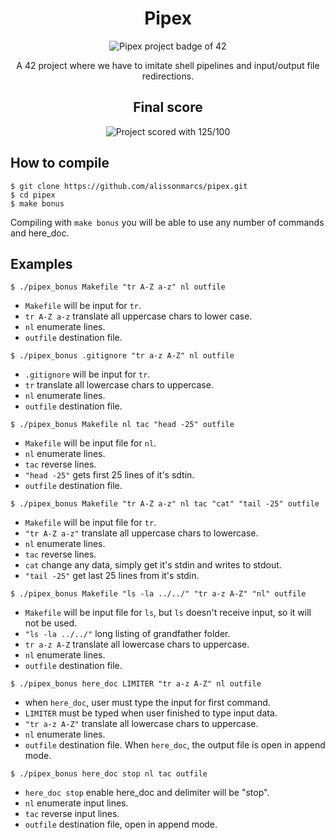 <div align="center">
	<h1>Pipex</h1>
	<img src="https://raw.githubusercontent.com/alissonmarcs/42-project-badges/main/badges/pipexm.png" alt="Pipex project badge of 42"/>
	<p align="center">A 42 project where we have to imitate shell pipelines and input/output file redirections.</p>
</div>

<div align="center">
	<h2>Final score</h2>
	<img src="https://i.imgur.com/dL7Srhr.png" alt="Project scored with 125/100">
</div>

## How to compile

```
$ git clone https://github.com/alissonmarcs/pipex.git
$ cd pipex
$ make bonus
```
Compiling with `make bonus` you will be able to use any number of commands and here_doc.

## Examples

```
$ ./pipex_bonus Makefile "tr A-Z a-z" nl outfile
```

- `Makefile` will be input for `tr`.
- `tr A-Z a-z` translate all uppercase chars to lower case.
- `nl` enumerate lines.
- `outfile` destination file.


```
$ ./pipex_bonus .gitignore "tr a-z A-Z" nl outfile
```

- `.gitignore` will be input for `tr`.
- `tr` translate all lowercase chars to uppercase.
- `nl` enumerate lines.
- `outfile` destination file.

```
$ ./pipex_bonus Makefile nl tac "head -25" outfile
```

- `Makefile` will be input file for `nl`.
- `nl` enumerate lines.
- `tac` reverse lines.
- `"head -25"` gets first 25 lines of it's sdtin.
- `outfile` destination file.

```
$ ./pipex_bonus Makefile "tr A-Z a-z" nl tac "cat" "tail -25" outfile
```

- `Makefile` will be input file for `tr`.
- `"tr A-Z a-z"` translate all uppercase chars to lowercase.
- `nl` enumerate lines.
- `tac` reverse lines.
- `cat` change any data, simply get it's stdin and writes to stdout.
- `"tail -25"` get last 25 lines from it's stdin.

```
$ ./pipex_bonus Makefile "ls -la ../../" "tr a-z A-Z" "nl" outfile
```

- `Makefile` will be input file for `ls`, but `ls` doesn't receive input, so it will not be used.
- `"ls -la ../../"` long listing of grandfather folder.
- `tr a-z A-Z` translate all lowercase chars to uppercase.
- `nl` enumerate lines.
- `outfile` destination file.

```
$ ./pipex_bonus here_doc LIMITER "tr a-z A-Z" nl outfile
```

- when `here_doc`, user must type the input for first command.
- `LIMITER` must be typed when user finished to type input data.
- `"tr a-z A-Z"` translate all lowercase chars to uppercase.
- `nl` enumerate lines.
- `outfile` destination file. When `here_doc`, the output file is open in append mode.

```
$ ./pipex_bonus here_doc stop nl tac outfile
```

- `here_doc stop` enable here_doc and delimiter will be "stop".
- `nl` enumerate input lines.
- `tac` reverse input lines.
- `outfile` destination file, open in append mode.